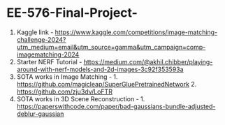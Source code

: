 # EE-576-Final-Project-

1. Kaggle link - https://www.kaggle.com/competitions/image-matching-challenge-2024?utm_medium=email&utm_source=gamma&utm_campaign=comp-imagematching-2024
2. Starter NERF Tutorial - https://medium.com/@akhil.chibber/playing-around-with-nerf-models-and-2d-images-3c92f353593a
3. SOTA works in Image Matching - 
          1. https://github.com/magicleap/SuperGluePretrainedNetwork <break>
          2. https://github.com/zju3dv/LoFTR
4. SOTA works in 3D Scene Reconstruction - 
          1. https://paperswithcode.com/paper/bad-gaussians-bundle-adjusted-deblur-gaussian <break>
